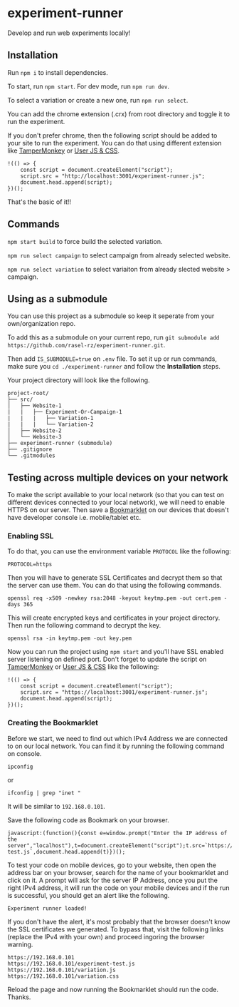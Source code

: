 # experiment-runner
Develop and run web experiments locally!

## Installation
Run `npm i` to install dependencies.

To start, run `npm start`. For dev mode, run `npm run dev`.

To select a variation or create a new one, run `npm run select`.

You can add the chrome extension (.crx) from root directory and toggle it to run the experiment.

If you don't prefer chrome, then the following script should be added to your site to run the experiment. You can do that using different extension like [TamperMonkey](https://www.tampermonkey.net/) or [User JS & CSS](https://tenrabbits.github.io/user-js-css-docs/).

```
!(() => {
    const script = document.createElement("script");
    script.src = "http://localhost:3001/experiment-runner.js";
    document.head.append(script);
})();
```
That's the basic of it!!

## Commands
`npm start build` to force build the selected variation.

`npm run select campaign` to select campaign from already selected website.

`npm run select variation` to select variaiton from already slected website > campaign.

## Using as a submodule
You can use this project as a submodule so keep it seperate from your own/organization repo.

To add this as a submodule on your current repo, run `git submodule add https://github.com/rasel-rz/experiment-runner.git`.

Then add `IS_SUBMODULE=true` on `.env` file. To set it up or run commands, make sure you `cd ./experiment-runner` and follow the **Installation** steps.

Your project directory will look like the following.
```
project-root/
├── src/
│   ├── Website-1
|   |   ├── Experiment-Or-Campaign-1
|   |   |   ├── Variation-1
|   |   |   └── Variation-2
│   ├── Website-2
│   └── Website-3
├── experiment-runner (submodule)
├── .gitignore
└── .gitmodules
```

## Testing across multiple devices on your network
To make the script available to your local network (so that you can test on different devices connected to your local network),
we will need to enable HTTPS on our server. Then save a [Bookmarklet](https://en.wikipedia.org/wiki/Bookmarklet) on our devices that doesn't have developer console i.e. mobile/tablet etc.

### Enabling SSL
To do that, you can use the environment variable `PROTOCOL` like the following:
```
PROTOCOL=https
```
Then you will have to generate SSL Certificates and decrypt them so that the server can use them. You can do that using the following commands.
```
openssl req -x509 -newkey rsa:2048 -keyout keytmp.pem -out cert.pem -days 365
```
This will create encrypted keys and certificates in your project directory. Then run the following command to decrypt the key.
```
openssl rsa -in keytmp.pem -out key.pem
```
Now you can run the project using `npm start` and you'll have SSL enabled server listening on defined port. Don't forget to update the script on  [TamperMonkey](https://www.tampermonkey.net/) or [User JS & CSS](https://tenrabbits.github.io/user-js-css-docs/) like the following:
```
!(() => {
    const script = document.createElement("script");
    script.src = "https://localhost:3001/experiment-runner.js";
    document.head.append(script);
})();
```

### Creating the Bookmarklet
Before we start, we need to find out which IPv4 Address we are connected to on our local network. You can find it by running the following command on console.
```
ipconfig
```
or
```
ifconfig | grep "inet "
```
It will be similar to `192.168.0.101`.

Save the following code as Bookmark on your browser.
```
javascript:(function(){const e=window.prompt("Enter the IP address of the server","localhost"),t=document.createElement("script");t.src=`https://${e}:3001/experiment-test.js`,document.head.append(t)})();
```

To test your code on mobile devices, go to your website, then open the address bar on your browser, search for the name of your bookmarklet and click on it. A prompt will ask for the server IP Address, once you put the right IPv4 address, it will run the code on your mobile devices and if the run is successful, you should get an alert like the following.
```
Experiment runner loaded!
```
If you don't have the alert, it's most probably that the browser doesn't know the SSL certificates we generated. To bypass that, visit the following links (replace the IPv4 with your own) and proceed ingoring the browser warning.
```
https://192.168.0.101
https://192.168.0.101/experiment-test.js
https://192.168.0.101/variation.js
https://192.168.0.101/variation.css
```
Reload the page and now running the Bookmarklet should run the code. Thanks.

